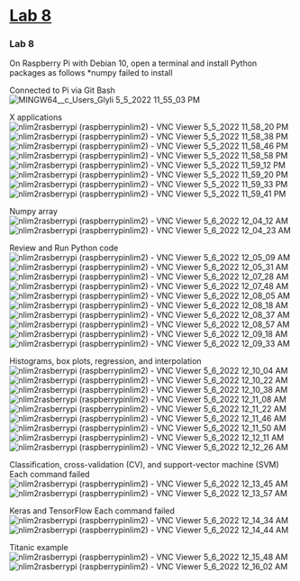 # [Lab 8](https://github.com/kevinwlu/iot/tree/master/lesson8)
### Lab 8

On Raspberry Pi with Debian 10, open a terminal and install Python packages as follows
*numpy failed to install

Connected to Pi via Git Bash
![MINGW64__c_Users_Glyli 5_5_2022 11_55_03 PM](https://user-images.githubusercontent.com/78889244/167064344-9225489e-55ce-4401-9baa-d946f570295e.png)


X applications
![nlim2rasberrypi (raspberrypinlim2) - VNC Viewer 5_5_2022 11_58_20 PM](https://user-images.githubusercontent.com/78889244/167064715-db45b3b6-510f-430f-8057-b81fd6d3bbb2.png)
![nlim2rasberrypi (raspberrypinlim2) - VNC Viewer 5_5_2022 11_58_38 PM](https://user-images.githubusercontent.com/78889244/167064719-a130e07f-f0c6-4205-a7d7-a12f7c866fb7.png)
![nlim2rasberrypi (raspberrypinlim2) - VNC Viewer 5_5_2022 11_58_46 PM](https://user-images.githubusercontent.com/78889244/167064723-df82ee38-b868-436d-bd51-c54fa39f873e.png)
![nlim2rasberrypi (raspberrypinlim2) - VNC Viewer 5_5_2022 11_58_58 PM](https://user-images.githubusercontent.com/78889244/167064725-4909b18f-6a89-480c-a568-3b93b43099e8.png)
![nlim2rasberrypi (raspberrypinlim2) - VNC Viewer 5_5_2022 11_59_12 PM](https://user-images.githubusercontent.com/78889244/167064727-57a4906b-5c1a-42c0-80ef-fb98af148eb2.png)
![nlim2rasberrypi (raspberrypinlim2) - VNC Viewer 5_5_2022 11_59_20 PM](https://user-images.githubusercontent.com/78889244/167064729-bb77e67e-4033-4184-afd4-3047d2e57e6e.png)
![nlim2rasberrypi (raspberrypinlim2) - VNC Viewer 5_5_2022 11_59_33 PM](https://user-images.githubusercontent.com/78889244/167064732-d71c4761-7933-4c1c-9d49-213b8a811cab.png)
![nlim2rasberrypi (raspberrypinlim2) - VNC Viewer 5_5_2022 11_59_41 PM](https://user-images.githubusercontent.com/78889244/167064734-50326b85-ace7-40f7-95b2-6a305dd6caa3.png)


Numpy array
![nlim2rasberrypi (raspberrypinlim2) - VNC Viewer 5_6_2022 12_04_12 AM](https://user-images.githubusercontent.com/78889244/167065044-b735b8dd-dee8-456e-ad09-3286cd71e78f.png)
![nlim2rasberrypi (raspberrypinlim2) - VNC Viewer 5_6_2022 12_04_23 AM](https://user-images.githubusercontent.com/78889244/167065047-e653afce-3848-483b-bc04-f816ea83e694.png)


Review and Run Python code
![nlim2rasberrypi (raspberrypinlim2) - VNC Viewer 5_6_2022 12_05_09 AM](https://user-images.githubusercontent.com/78889244/167065108-6672a44d-45ff-4042-aca4-6ca7462c56a7.png)
![nlim2rasberrypi (raspberrypinlim2) - VNC Viewer 5_6_2022 12_05_31 AM](https://user-images.githubusercontent.com/78889244/167065127-013dafe4-8fc5-42c7-a596-255d9e979bc1.png)
![nlim2rasberrypi (raspberrypinlim2) - VNC Viewer 5_6_2022 12_07_28 AM](https://user-images.githubusercontent.com/78889244/167065285-dd66f386-9fbc-4565-b558-759f2d4ecf17.png)
![nlim2rasberrypi (raspberrypinlim2) - VNC Viewer 5_6_2022 12_07_48 AM](https://user-images.githubusercontent.com/78889244/167065317-e00d0750-e357-4a5e-b410-c1865289d200.png)
![nlim2rasberrypi (raspberrypinlim2) - VNC Viewer 5_6_2022 12_08_05 AM](https://user-images.githubusercontent.com/78889244/167065346-c0251a41-0bf8-408d-ad88-447ec20c196a.png)
![nlim2rasberrypi (raspberrypinlim2) - VNC Viewer 5_6_2022 12_08_18 AM](https://user-images.githubusercontent.com/78889244/167065363-e918f28c-9b3e-4512-8fd0-6c540c2a4a4e.png)
![nlim2rasberrypi (raspberrypinlim2) - VNC Viewer 5_6_2022 12_08_37 AM](https://user-images.githubusercontent.com/78889244/167065386-22ceeee4-ddbe-4350-9a90-d257253cc9d4.png)
![nlim2rasberrypi (raspberrypinlim2) - VNC Viewer 5_6_2022 12_08_57 AM](https://user-images.githubusercontent.com/78889244/167065423-81bd3645-c2cf-4481-8f0c-bb28d0998dc5.png)
![nlim2rasberrypi (raspberrypinlim2) - VNC Viewer 5_6_2022 12_09_18 AM](https://user-images.githubusercontent.com/78889244/167065449-cea1f38c-171a-49ae-bd64-c1e3964c6c64.png)
![nlim2rasberrypi (raspberrypinlim2) - VNC Viewer 5_6_2022 12_09_33 AM](https://user-images.githubusercontent.com/78889244/167065486-d15f551e-cd87-4d8e-8469-a737474f0d8b.png)


Histograms, box plots, regression, and interpolation
![nlim2rasberrypi (raspberrypinlim2) - VNC Viewer 5_6_2022 12_10_04 AM](https://user-images.githubusercontent.com/78889244/167065527-336e8b84-f4f3-4bce-9395-072212f26ac2.png)
![nlim2rasberrypi (raspberrypinlim2) - VNC Viewer 5_6_2022 12_10_22 AM](https://user-images.githubusercontent.com/78889244/167065550-68a2f14d-1924-4f61-9cf0-c64f1e1d9643.png)
![nlim2rasberrypi (raspberrypinlim2) - VNC Viewer 5_6_2022 12_10_38 AM](https://user-images.githubusercontent.com/78889244/167065579-1d2621f2-4153-46f4-8e42-6500e86b802a.png)
![nlim2rasberrypi (raspberrypinlim2) - VNC Viewer 5_6_2022 12_11_08 AM](https://user-images.githubusercontent.com/78889244/167065631-28c7de55-4125-4692-8601-af3646438333.png)
![nlim2rasberrypi (raspberrypinlim2) - VNC Viewer 5_6_2022 12_11_22 AM](https://user-images.githubusercontent.com/78889244/167065634-468ef0e1-3caa-4256-ad52-80a4a36b4314.png)
![nlim2rasberrypi (raspberrypinlim2) - VNC Viewer 5_6_2022 12_11_46 AM](https://user-images.githubusercontent.com/78889244/167065658-5013d69f-ced5-4aaa-b0db-af587b76a794.png)
![nlim2rasberrypi (raspberrypinlim2) - VNC Viewer 5_6_2022 12_11_50 AM](https://user-images.githubusercontent.com/78889244/167065660-7a2eaa5f-c77b-4fd9-af35-de61e2e9993f.png)
![nlim2rasberrypi (raspberrypinlim2) - VNC Viewer 5_6_2022 12_12_11 AM](https://user-images.githubusercontent.com/78889244/167065685-3bf6c127-3e28-4a5c-bfb6-a6f3ab83944a.png)
![nlim2rasberrypi (raspberrypinlim2) - VNC Viewer 5_6_2022 12_12_26 AM](https://user-images.githubusercontent.com/78889244/167065715-8f7aac95-1a1b-4d6c-842e-090e7215271b.png)


Classification, cross-validation (CV), and support-vector machine (SVM)
Each command failed
![nlim2rasberrypi (raspberrypinlim2) - VNC Viewer 5_6_2022 12_13_45 AM](https://user-images.githubusercontent.com/78889244/167065865-07148259-a13b-4ee1-8630-fd910ee2724f.png)
![nlim2rasberrypi (raspberrypinlim2) - VNC Viewer 5_6_2022 12_13_57 AM](https://user-images.githubusercontent.com/78889244/167065869-d1eaaa65-416a-4d98-9c1f-11ada5770f4f.png)


Keras and TensorFlow
Each command failed
![nlim2rasberrypi (raspberrypinlim2) - VNC Viewer 5_6_2022 12_14_34 AM](https://user-images.githubusercontent.com/78889244/167065919-a9a5deee-e2d4-42ec-8b0b-95f62019c2e6.png)
![nlim2rasberrypi (raspberrypinlim2) - VNC Viewer 5_6_2022 12_14_44 AM](https://user-images.githubusercontent.com/78889244/167065920-b684aebe-f654-4bb4-9ad5-7f88750ceea4.png)


Titanic example
![nlim2rasberrypi (raspberrypinlim2) - VNC Viewer 5_6_2022 12_15_48 AM](https://user-images.githubusercontent.com/78889244/167066014-530780c9-e33c-45c4-bb51-bc04d53feb50.png)
![nlim2rasberrypi (raspberrypinlim2) - VNC Viewer 5_6_2022 12_16_02 AM](https://user-images.githubusercontent.com/78889244/167066020-4e413285-927a-4f0b-90ed-bb603ecb61a5.png)
